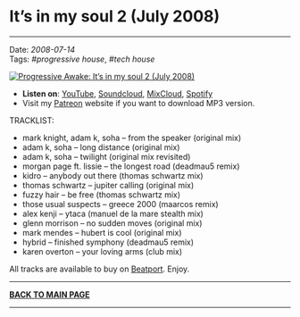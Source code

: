 # It’s in my soul 2 (July 2008) 

----

Date: *2008-07-14*  
Tags: *#progressive house*, *#tech house*  

[![Progressive Awake: It’s in my soul 2 (July 2008)](https://thumbnailer.mixcloud.com/unsafe/390x390/extaudio/f/3/2/a/9182-4f44-49e4-93a6-3efe5fb0cfbb)](https://youtu.be/rDjALruUaio)  

* **Listen on**: [YouTube](https://youtu.be/rDjALruUaio), [Soundcloud](https://soundcloud.com/conorbolton366/its-in-my-soul-2-july-2008?si=e224e18ff00d4a34aa81b43261eb3633&utm_source=clipboard&utm_medium=text&utm_campaign=social_sharing), [MixCloud](https://www.mixcloud.com/progressiveawake2008/its-in-my-soul-2-july-2008/), [Spotify](https://open.spotify.com/playlist/4oiNECHLO9QvzxBHclqcV3?si=76135bb319074013)  
* Visit my [Patreon](https://www.patreon.com/shivioua) website if you want to download MP3 version.
<!--* [**Download MP3 (95MB, )**](https://1drv.ms/u/s!Alo3H0XlzdZxgUTydkyX9vJW6vd_?e=dAUesf)-->


TRACKLIST:  

* mark knight, adam k, soha – from the speaker (original mix)
* adam k, soha – long distance (original mix)
* adam k, soha – twilight (original mix revisited)
* morgan page ft. lissie – the longest road (deadmau5 remix)
* kidro – anybody out there (thomas schwartz mix)
* thomas schwartz – jupiter calling (original mix)
* fuzzy hair – be free (thomas schwartz mix)
* those usual suspects – greece 2000 (maarcos remix)
* alex kenji – ytaca (manuel de la mare stealth mix)
* glenn morrison – no sudden moves (original mix)
* mark mendes – hubert is cool (original mix)
* hybrid – finished symphony (deadmau5 remix)
* karen overton – your loving arms (club mix)

All tracks are available to buy on <a href="http://beatport.com" target="_blank">Beatport</a>.
Enjoy.

----

[**BACK TO MAIN PAGE**](./README.md)

---- 
